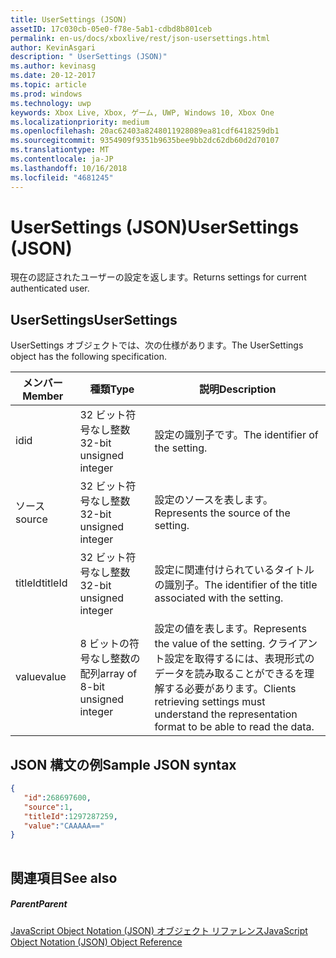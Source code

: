 ```yaml
---
title: UserSettings (JSON)
assetID: 17c030cb-05e0-f78e-5ab1-cdbd8b801ceb
permalink: en-us/docs/xboxlive/rest/json-usersettings.html
author: KevinAsgari
description: " UserSettings (JSON)"
ms.author: kevinasg
ms.date: 20-12-2017
ms.topic: article
ms.prod: windows
ms.technology: uwp
keywords: Xbox Live, Xbox, ゲーム, UWP, Windows 10, Xbox One
ms.localizationpriority: medium
ms.openlocfilehash: 20ac62403a8248011928089ea81cdf6418259db1
ms.sourcegitcommit: 9354909f9351b9635bee9bb2dc62db60d2d70107
ms.translationtype: MT
ms.contentlocale: ja-JP
ms.lasthandoff: 10/16/2018
ms.locfileid: "4681245"
---
```

# <a name="usersettings-json"></a><span data-ttu-id="272b1-104">UserSettings (JSON)</span><span class="sxs-lookup"><span data-stu-id="272b1-104">UserSettings (JSON)</span></span>
<span data-ttu-id="272b1-105">現在の認証されたユーザーの設定を返します。</span><span class="sxs-lookup"><span data-stu-id="272b1-105">Returns settings for current authenticated user.</span></span> 
<a id="ID4EN"></a>

 
## <a name="usersettings"></a><span data-ttu-id="272b1-106">UserSettings</span><span class="sxs-lookup"><span data-stu-id="272b1-106">UserSettings</span></span>
 
<span data-ttu-id="272b1-107">UserSettings オブジェクトでは、次の仕様があります。</span><span class="sxs-lookup"><span data-stu-id="272b1-107">The UserSettings object has the following specification.</span></span>
 
| <span data-ttu-id="272b1-108">メンバー</span><span class="sxs-lookup"><span data-stu-id="272b1-108">Member</span></span>| <span data-ttu-id="272b1-109">種類</span><span class="sxs-lookup"><span data-stu-id="272b1-109">Type</span></span>| <span data-ttu-id="272b1-110">説明</span><span class="sxs-lookup"><span data-stu-id="272b1-110">Description</span></span>| 
| --- | --- | --- | 
| <span data-ttu-id="272b1-111">id</span><span class="sxs-lookup"><span data-stu-id="272b1-111">id</span></span>| <span data-ttu-id="272b1-112">32 ビット符号なし整数</span><span class="sxs-lookup"><span data-stu-id="272b1-112">32-bit unsigned integer</span></span>| <span data-ttu-id="272b1-113">設定の識別子です。</span><span class="sxs-lookup"><span data-stu-id="272b1-113">The identifier of the setting.</span></span>| 
| <span data-ttu-id="272b1-114">ソース</span><span class="sxs-lookup"><span data-stu-id="272b1-114">source</span></span>| <span data-ttu-id="272b1-115">32 ビット符号なし整数</span><span class="sxs-lookup"><span data-stu-id="272b1-115">32-bit unsigned integer</span></span>| <span data-ttu-id="272b1-116">設定のソースを表します。</span><span class="sxs-lookup"><span data-stu-id="272b1-116">Represents the source of the setting.</span></span> | 
| <span data-ttu-id="272b1-117">titleId</span><span class="sxs-lookup"><span data-stu-id="272b1-117">titleId</span></span>| <span data-ttu-id="272b1-118">32 ビット符号なし整数</span><span class="sxs-lookup"><span data-stu-id="272b1-118">32-bit unsigned integer</span></span>| <span data-ttu-id="272b1-119">設定に関連付けられているタイトルの識別子。</span><span class="sxs-lookup"><span data-stu-id="272b1-119">The identifier of the title associated with the setting.</span></span> | 
| <span data-ttu-id="272b1-120">value</span><span class="sxs-lookup"><span data-stu-id="272b1-120">value</span></span>| <span data-ttu-id="272b1-121">8 ビットの符号なし整数の配列</span><span class="sxs-lookup"><span data-stu-id="272b1-121">array of 8-bit unsigned integer</span></span>| <span data-ttu-id="272b1-122">設定の値を表します。</span><span class="sxs-lookup"><span data-stu-id="272b1-122">Represents the value of the setting.</span></span> <span data-ttu-id="272b1-123">クライアント設定を取得するには、表現形式のデータを読み取ることができるを理解する必要があります。</span><span class="sxs-lookup"><span data-stu-id="272b1-123">Clients retrieving settings must understand the representation format to be able to read the data.</span></span> | 
  
<a id="ID4EJC"></a>

 
## <a name="sample-json-syntax"></a><span data-ttu-id="272b1-124">JSON 構文の例</span><span class="sxs-lookup"><span data-stu-id="272b1-124">Sample JSON syntax</span></span>
 

```json
{
   "id":268697600,
   "source":1,
   "titleId":1297287259,
   "value":"CAAAAA=="
}
    
```

  
<a id="ID4ESC"></a>

 
## <a name="see-also"></a><span data-ttu-id="272b1-125">関連項目</span><span class="sxs-lookup"><span data-stu-id="272b1-125">See also</span></span>
 
<a id="ID4EUC"></a>

 
##### <a name="parent"></a><span data-ttu-id="272b1-126">Parent</span><span class="sxs-lookup"><span data-stu-id="272b1-126">Parent</span></span> 

[<span data-ttu-id="272b1-127">JavaScript Object Notation (JSON) オブジェクト リファレンス</span><span class="sxs-lookup"><span data-stu-id="272b1-127">JavaScript Object Notation (JSON) Object Reference</span></span>](atoc-xboxlivews-reference-json.md)

   